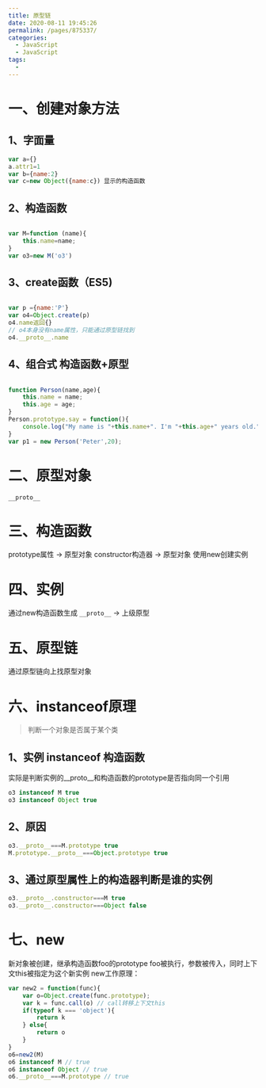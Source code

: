 ```yaml
---
title: 原型链
date: 2020-08-11 19:45:26
permalink: /pages/875337/
categories: 
  - JavaScript
  - JavaScript
tags: 
  - 
---
```



# 一、创建对象方法

## 1、字面量
```js
var a={}
a.attr1=1
var b={name:2}
var c=new Object({name:c}) 显示的构造函数
```
## 2、构造函数
```javascript

var M=function (name){
    this.name=name;
}
var o3=new M('o3')
```
## 3、create函数（ES5)
```javascript

var p ={name:'P'}
var o4=Object.create(p)
o4.name返回{}
// o4本身没有name属性，只能通过原型链找到
o4.__proto__.name
```
## 4、组合式 构造函数+原型
```javascript

function Person(name,age){
    this.name = name;
    this.age = age;
}
Person.prototype.say = function(){
    console.log("My name is "+this.name+". I'm "+this.age+" years old.");
}
var p1 = new Person('Peter',20);
```

# 二、原型对象
`__proto__`


# 三、构造函数
prototype属性	-> 原型对象
constructor构造器	-> 原型对象
使用new创建实例
# 四、实例
通过new构造函数生成
`__proto__`	-> 上级原型

# 五、原型链
通过原型链向上找原型对象

# 六、instanceof原理

> 判断一个对象是否属于某个类
## 1、实例 instanceof 构造函数
实际是判断实例的__proto__和构造函数的prototype是否指向同一个引用
```js
o3 instanceof M true
o3 instanceof Object true
```
## 2、原因
```js
o3.__proto__===M.prototype true
M.prototype.__proto__===Object.prototype true
```
## 3、通过原型属性上的构造器判断是谁的实例
```js
o3.__proto__.constructor===M true
o3.__proto__.constructor===Object false
```

# 七、new
新对象被创建，继承构造函数foo的prototype
foo被执行，参数被传入，同时上下文this被指定为这个新实例
new工作原理：
```javascript
var new2 = function(func){
    var o=Object.create(func.prototype);
    var k = func.call(o) // call转移上下文this
    if(typeof k === 'object'){
        return k
    } else{
        return o
    }
}
o6=new2(M)
o6 instanceof M // true
o6 instanceof Object // true
o6.__proto__===M.prototype // true
```